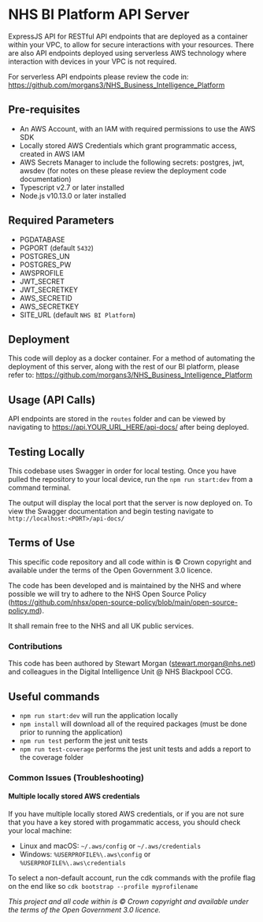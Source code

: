 # NHS BI Platform API Server

ExpressJS API for RESTful API endpoints that are deployed as a container within your VPC, to allow for secure interactions with your resources. There are also API endpoints deployed using serverless AWS technology where interaction with devices in your VPC is not required.

For serverless API endpoints please review the code in: <https://github.com/morgans3/NHS_Business_Intelligence_Platform>

## Pre-requisites

- An AWS Account, with an IAM with required permissions to use the AWS SDK
- Locally stored AWS Credentials which grant programmatic access, created in AWS IAM
- AWS Secrets Manager to include the following secrets: postgres, jwt, awsdev (for notes on these please review the deployment code documentation)
- Typescript v2.7 or later installed
- Node.js v10.13.0 or later installed

## Required Parameters

- PGDATABASE
- PGPORT (default `5432`)
- POSTGRES_UN
- POSTGRES_PW
- AWSPROFILE
- JWT_SECRET
- JWT_SECRETKEY
- AWS_SECRETID
- AWS_SECRETKEY
- SITE_URL (default `NHS BI Platform`)

## Deployment

This code will deploy as a docker container. For a method of automating the deployment of this server, along with the rest of our BI platform, please refer to: <https://github.com/morgans3/NHS_Business_Intelligence_Platform>

## Usage (API Calls)

API endpoints are stored in the `routes` folder and can be viewed by navigating to <https://api.YOUR_URL_HERE/api-docs/> after being deployed.

## Testing Locally

This codebase uses Swagger in order for local testing. Once you have pulled the repository to your local device, run the `npm run start:dev` from a command terminal.

The output will display the local port that the server is now deployed on. To view the Swagger documentation and begin testing navigate to `http://localhost:<PORT>/api-docs/`

## Terms of Use

This specific code repository and all code within is © Crown copyright and available under the terms of the Open Government 3.0 licence.

The code has been developed and is maintained by the NHS and where possible we will try to adhere to the NHS Open Source Policy (<https://github.com/nhsx/open-source-policy/blob/main/open-source-policy.md>).

It shall remain free to the NHS and all UK public services.

### Contributions

This code has been authored by Stewart Morgan (stewart.morgan@nhs.net) and colleagues in the Digital Intelligence Unit @ NHS Blackpool CCG.

## Useful commands

- `npm run start:dev` will run the application locally
- `npm install` will download all of the required packages (must be done prior to running the application)
- `npm run test` perform the jest unit tests
- `npm run test-coverage` performs the jest unit tests and adds a report to the coverage folder

### Common Issues (Troubleshooting)

#### Multiple locally stored AWS credentials

If you have multiple locally stored AWS credentials, or if you are not sure that you have a key stored with progammatic access, you should check your local machine:

- Linux and macOS: `~/.aws/config` or `~/.aws/credentials`
- Windows: `%USERPROFILE%\.aws\config` or `%USERPROFILE%\.aws\credentials`

To select a non-default account, run the cdk commands with the profile flag on the end like so `cdk bootstrap --profile myprofilename`

_This project and all code within is © Crown copyright and available under the terms of the Open Government 3.0 licence._
